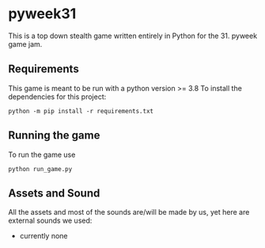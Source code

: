 # pyweek31

This is a top down stealth game written entirely in Python for the 31. pyweek game jam.


## Requirements
This game is meant to be run with a python version >= 3.8 
To install the dependencies for this project:
  

    python -m pip install -r requirements.txt

## Running the game
To run the game use

    python run_game.py

## Assets and Sound
All the assets and most of the sounds are/will be made by us, yet here are external sounds we used:

 - currently none
